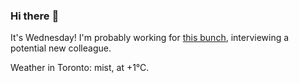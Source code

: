 ### Hi there :wave:

It's Wednesday! I'm probably working for [this bunch](https://github.com/kohofinancial), interviewing a potential new colleague.

Weather in Toronto: mist, at +1°C.
